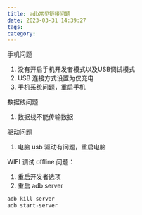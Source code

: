```yaml
---
title: adb常见链接问题
date: 2023-03-31 14:39:27
tags:
category:
---
```


手机问题

1. 没有开启手机开发者模式以及USB调试模式
2. USB 连接方式设置为仅充电
3. 手机系统问题，重启手机

数据线问题

1. 数据线不能传输数据

驱动问题

1. 电脑 usb 驱动有问题，重启电脑



WIFI 调试 offline 问题：

1. 重启开发者选项
2. 重启 adb server  

```java
adb kill-server
adb start-server
```
